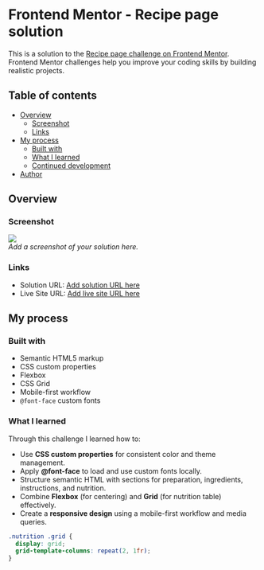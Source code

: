 # Frontend Mentor - Recipe page solution

This is a solution to the [Recipe page challenge on Frontend Mentor](https://www.frontendmentor.io/challenges/recipe-page-KiTsR8QQKm).  
Frontend Mentor challenges help you improve your coding skills by building realistic projects. 

## Table of contents

- [Overview](#overview)
  - [Screenshot](#screenshot)
  - [Links](#links)
- [My process](#my-process)
  - [Built with](#built-with)
  - [What I learned](#what-i-learned)
  - [Continued development](#continued-development)
- [Author](#author)

## Overview

### Screenshot

![](./screenshot.png)  
_Add a screenshot of your solution here._

### Links

- Solution URL: [Add solution URL here](https://www.frontendmentor.io/solutions/your-solution-url)
- Live Site URL: [Add live site URL here](https://your-live-site-url.com)

## My process

### Built with

- Semantic HTML5 markup
- CSS custom properties
- Flexbox
- CSS Grid
- Mobile-first workflow
- `@font-face` custom fonts

### What I learned

Through this challenge I learned how to:

- Use **CSS custom properties** for consistent color and theme management.
- Apply **@font-face** to load and use custom fonts locally.
- Structure semantic HTML with sections for preparation, ingredients, instructions, and nutrition.
- Combine **Flexbox** (for centering) and **Grid** (for nutrition table) effectively.
- Create a **responsive design** using a mobile-first workflow and media queries.

```css
.nutrition .grid {
  display: grid;
  grid-template-columns: repeat(2, 1fr);
}
